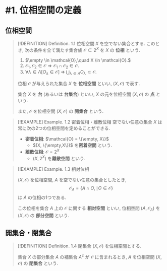 # #1. 位相空間の定義

## 位相空間

> [!DEFINITION] Definition. 1.1  位相空間
> $X$ を空でない集合とする. このとき, 次の条件を全て満たす集合族 $\mathcal{O} \subset 2^X$ を $X$ の **位相** という.
>
> 1. $\empty \in \mathcal{O},\quad X \in \mathcal{O}.$
> 2. $\mathcal{O_1}, \mathcal{O_2}\in \mathcal{O}\Longrightarrow\mathcal{O_1} \cap \mathcal{O_2} \in \mathcal{O}.$
> 3. $\forall \lambda\in\Lambda [O_\lambda\in\mathcal{O}]\;\Longrightarrow\; \bigcup_{\lambda\in\Lambda}{O_\lambda} \subset \mathcal{O}.$
> 
> 位相 $\mathcal{O}$ が与えられた集合 $X$ を **位相空間** といい, $(X,\mathcal{O})$ で表す.
>
> 集合 $X$ を **台** (あるいは **台集合**) といい, $X$ の元を位相空間 $(X,\mathcal{O})$ の **点** という.
>
> また, $\mathcal{O}$ を位相空間 $(X,\mathcal{O})$ の **開集合** という.


> [!EXAMPLE] Example. 1.2  密着位相・離散位相
> 空でない任意の集合 $X$ は常に次の2つの位相空間を定めることができる.
>
> - **密着位相**: $\mathcal{O} = \{\empty, X\}$ 
>   - $(X, \{\empty,X\})$ を**密着空間** という.
> - **離散位相**: $\mathcal{O} = 2^X$ 
>   - $(X, 2^X)$ を**離散空間** という.


> [!EXAMPLE] Example. 1.3  相対位相
>
> $(X,\mathcal{O})$ を位相空間, $A$ を空でない任意の集合としたとき, 
> $$\mathcal{O}_A = \{A\cap O, \mid O \in \mathcal{O}\}$$
> は $A$ の位相の1つである.
>
> この位相を集合 $A$ 上の $\mathcal{O}$ に関する **相対空間** といい, 
> 位相空間 $(A,\mathcal{O}_A)$ を $(X,\mathcal{O})$ の **部分空間** という.

## 開集合・閉集合

> [!DEFINITION] Definition. 1.4  閉集合
> $(X,\mathcal{O})$ を位相空間とする.
> 
> 集合 $X$ の部分集合 $A$ の補集合 $A^c$ が $\mathcal{O}$ に含まれるとき,
> $A$ を位相空間 $(X,\mathcal{O})$ の **閉集合** という.
>